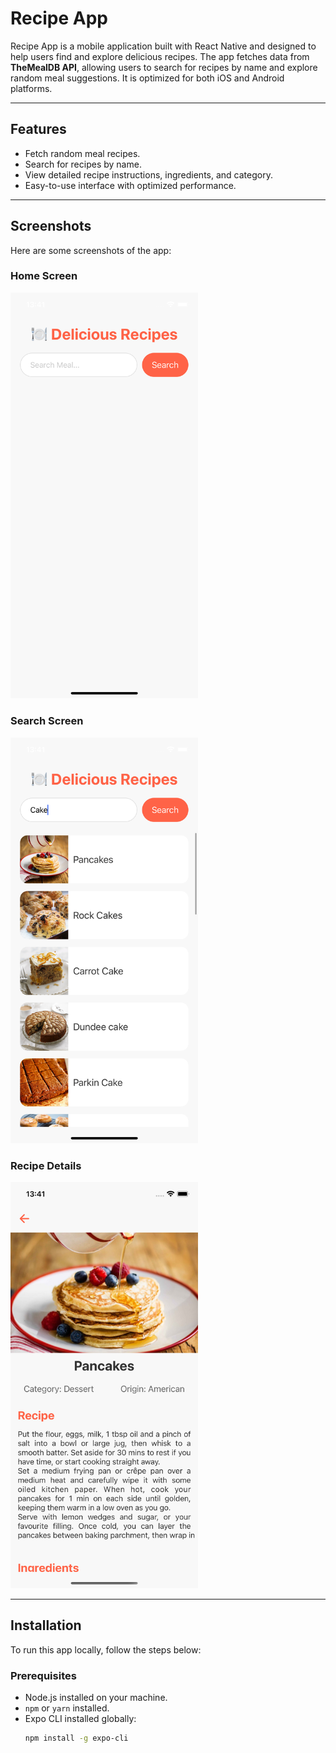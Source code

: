 # Recipe App

Recipe App is a mobile application built with React Native and designed to help users find and explore delicious recipes. The app fetches data from **TheMealDB API**, allowing users to search for recipes by name and explore random meal suggestions. It is optimized for both iOS and Android platforms.

---

## **Features**
- Fetch random meal recipes.
- Search for recipes by name.
- View detailed recipe instructions, ingredients, and category.
- Easy-to-use interface with optimized performance.

---

## **Screenshots**
Here are some screenshots of the app:

### Home Screen
<img src="assets/images/ss_1.png" alt="Home Screen" width="300">

### Search Screen
<img src="assets/images/ss_2.png" alt="Search Screen" width="300">

### Recipe Details
<img src="assets/images/ss_3.png" alt="Recipe Details" width="300">

---

## **Installation**
To run this app locally, follow the steps below:

### Prerequisites
- Node.js installed on your machine.
- `npm` or `yarn` installed.
- Expo CLI installed globally:
  ```bash
  npm install -g expo-cli
